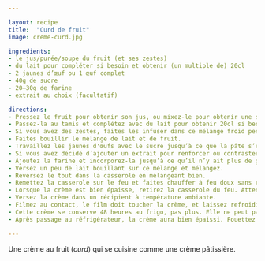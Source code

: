 ```yaml
---

layout: recipe
title:  "Curd de fruit"
image: creme-curd.jpg

ingredients:
- le jus/purée/soupe du fruit (et ses zestes)
- du lait pour compléter si besoin et obtenir (un multiple de) 20cl
- 2 jaunes d’œuf ou 1 œuf complet
- 40g de sucre
- 20–30g de farine
- extrait au choix (facultatif)

directions:
- Pressez le fruit pour obtenir son jus, ou mixez-le pour obtenir une soupe.
- Passez-la au tamis et complétez avec du lait pour obtenir 20cl si besoin (ou un multiple de 20cl si vous doublez, triplez, etc. les quantités).
- Si vous avez des zestes, faites les infuser dans ce mélange froid pendant au moins une heure.
- Faites bouillir le mélange de lait et de fruit.
- Travaillez les jaunes d'œufs avec le sucre jusqu’à ce que la pâte s’étire en ruban lorsqu’on la soulève.
- Si vous avez décidé d’ajouter un extrait pour renforcer ou contraster le goût du fruit, ajoutez-le maintenant.
- Ajoutez la farine et incorporez-la jusqu’à ce qu’il n’y ait plus de grumeau.
- Versez un peu de lait bouillant sur ce mélange et mélangez.
- Reversez le tout dans la casserole en mélangeant bien. 
- Remettez la casserole sur le feu et faites chauffer à feu doux sans cesser de remuer. 
- Lorsque la crème est bien épaisse, retirez la casserole du feu. Attention, la crème va épaissir en refroidissant.
- Versez la crème dans un récipient à température ambiante.
- Filmez au contact, le film doit toucher la crème, et laissez refroidir jusqu'à utilisation.
- Cette crème se conserve 48 heures au frigo, pas plus. Elle ne peut par ailleurs pas être congelée. 
- Après passage au réfrigérateur, la crème aura bien épaissi. Fouettez avant utilisation pour retrouver sa consistance de crème.

---
```


Une crème au fruit (<i lang="en">curd</i>) qui se cuisine comme une crème pâtissière.